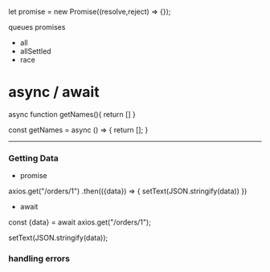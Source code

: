 
let promise = new Promise((resolve,reject) => {});

queues promises
* all
* allSettled
* race

# async / await 

async function getNames(){
    return []
}

const getNames = async () => {
    return [];
}

---
### Getting Data 

* promise

axios.get("/orders/1")
.then(({data}) => {
    setText(JSON.stringify(data))
})

* await 

const {data} = await axios.get("/orders/1");

setText(JSON.stringify(data));

### handling errors 